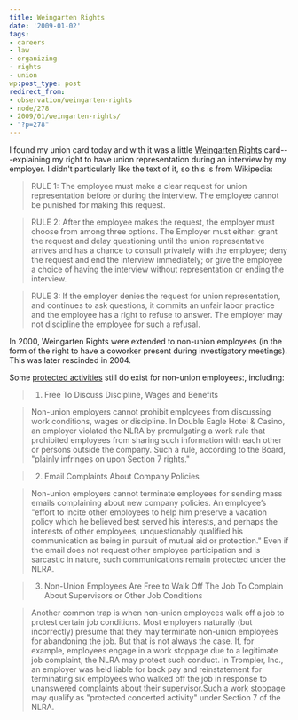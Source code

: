 ```yaml
---
title: Weingarten Rights
date: '2009-01-02'
tags:
- careers
- law
- organizing
- rights
- union
wp:post_type: post
redirect_from:
- observation/weingarten-rights
- node/278
- 2009/01/weingarten-rights/
- "?p=278"
---
```


I found my union card today and with it was a little [Weingarten Rights](http://en.wikipedia.org/wiki/Weingarten_Rights) card---explaining my right to have union representation during an interview by my employer. I didn't particularly like the text of it, so this is from Wikipedia:

>

> RULE 1: The employee must make a clear request for union representation before or during the interview. The employee cannot be punished for making this request.

> RULE 2: After the employee makes the request, the employer must choose from among three options. The Employer must either: grant the request and delay questioning until the union representative arrives and has a chance to consult privately with the employee; deny the request and end the interview immediately; or give the employee a choice of having the interview without representation or ending the interview.

>

> RULE 3: If the employer denies the request for union representation, and continues to ask questions, it commits an unfair labor practice and the employee has a right to refuse to answer. The employer may not discipline the employee for such a refusal.

In 2000, Weingarten Rights were extended to non-union employees (in the form of the right to have a coworker present during investigatory meetings). This was later rescinded in 2004.

Some [protected activities](http://library.findlaw.com/2004/Jul/19/133510.html) still do exist for non-union employees:, including:

>

> 1. Free To Discuss Discipline, Wages and Benefits

> Non-union employers cannot prohibit employees from discussing work conditions, wages or discipline. In Double Eagle Hotel & Casino, an employer violated the NLRA by promulgating a work rule that prohibited employees from sharing such information with each other or persons outside the company. Such a rule, according to the Board, "plainly infringes on upon Section 7 rights."

> 2. Email Complaints About Company Policies

> Non-union employers cannot terminate employees for sending mass emails complaining about new company policies. An employee’s "effort to incite other employees to help him preserve a vacation policy which he believed best served his interests, and perhaps the interests of other employees, unquestionably qualified his communication as being in pursuit of mutual aid or protection." Even if the email does not request other employee participation and is sarcastic in nature, such communications remain protected under the NLRA.

> 3. Non-Union Employees Are Free to Walk Off The Job To Complain About Supervisors or Other Job Conditions

> Another common trap is when non-union employees walk off a job to protest certain job conditions. Most employers naturally (but incorrectly) presume that they may terminate non-union employees for abandoning the job. But that is not always the case. If, for example, employees engage in a work stoppage due to a legitimate job complaint, the NLRA may protect such conduct. In Trompler, Inc., an employer was held liable for back pay and reinstatement for terminating six employees who walked off the job in response to unanswered complaints about their supervisor.Such a work stoppage may qualify as "protected concerted activity" under Section 7 of the NLRA.


